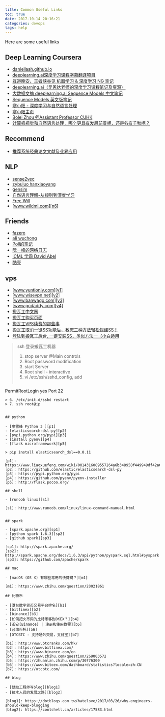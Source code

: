 ```yaml
---
title: Common Useful Links
toc: true
date: 2017-10-14 20:16:21
categories: devops
tags: help
---
```


Here are some useful links

<!-- more -->

## Deep Learning Coursera

- [daniellaah.github.io][r1]
- [deeplearning.ai深度学习课程字幕翻译项目][r2]
- [互道晚安，王者峡谷见 机器学习 & 深度学习 NG 笔记][r3]
- [deeplearning.ai（吴恩达老师的深度学习课程笔记及资源）][r4]
- [大数据文摘 deeplearning.ai Sequence Models 中文笔记][r6]
- [Sequence Models 英文版笔记][r7]
- [寒小阳 - 深度学习与自然语言处理][r8]
- [寒小阳主页][r9]
- [Bolei Zhou @Assistant Professor CUHK][r10]
- [计算机视觉和自然语言处理，哪个更具有发展前景呢，还是各有千秋呢？][r11]

[r1]: http://daniellaah.github.io/
[r2]: https://www.ctolib.com/Yukong-Deeplearning-ai-Solutions.html
[r3]: https://www.cnblogs.com/marsggbo/
[r4]: https://github.com/fengdu78/deeplearning_ai_books
[r6]: https://github.com/theBigDataDigest/Andrew-Ng-deeplearning-part-5-Course-notes-in-Chinese/blob/master/Andrew-Ng-deeplearning.ai-part-5-Course%20notes.pdf
[r7]: https://kulbear.github.io/pdf/sequence-models.pdf
[r8]: https://blog.csdn.net/column/details/dl-nlp.html
[r9]: https://blog.csdn.net/han_xiaoyang/article/category/5877239
[r10]: http://people.csail.mit.edu/bzhou/
[r11]: https://www.zhihu.com/question/49432647/answer/144958145

## Recommend

- [推荐系统经典论文文献及业界应用][recom1]

[recom1]: https://blog.csdn.net/bvl10101111/article/details/78822739

## NLP

- [sense2vec][n1]
- [zybuluo hanxiaoyang][n2]
- [gensim][n3]
- [自然语言理解-从规则到深度学习][n4]
- [Free Will][n5]
- [www.wildml.com][n6]

[n1]: https://github.com/explosion/sense2vec
[n2]: https://www.zybuluo.com/hanxiaoyang/note/472184
[n3]: https://radimrehurek.com/gensim/
[n4]: https://yq.aliyun.com/articles/158691
[n5]: https://plushunter.github.io/
[n6]: http://www.wildml.com/

## Friends

- [fazero][f1]
- [ali wuchong][f2]
- [Poll的笔记][f3]
- [阮一峰的网络日志][f4]
- [ICML 学霸 David Abel][f5]
- [酷壳][f6]

[f1]: https://blog.fazero.me/
[f2]: http://wuchong.me/
[f3]: http://www.cnblogs.com/maybe2030/
[f4]: http://www.ruanyifeng.com/blog/
[f5]: https://david-abel.github.io/
[f6]: https://coolshell.cn

## vps

- [www.yuntionly.com][v1]
- [www.wisevpn.net][v2]
- [www.banwago.com][v3]
- [www.godaddy.com][v4]
- [搬瓦工中文网][v5]
- [搬瓦工购买页面][v6]
- [搬瓦工VPS续费的那些事][v7]
- [搬瓦工取消一键SS功能后，教您三种方法轻松搭建SS！][v8]
- [登陆到搬瓦工后台, 一键安装SS，类似方法一（小白适用][v9]

[v1]: https://www.yuntionly.com/
[v2]: https://www.wisevpn.net/
[v3]: https://www.banwago.com/797.html
[v4]: https://www.godaddy.com/
[v5]: https://www.cnbanwagong.com/4.html
[v6]: https://bwh1.net/
[v7]: http://ulis.me/archives/5909
[v8]: https://www.weibo.com/ttarticle/p/show?id=2309404240665209879945&infeed=1
[v9]: https://kiwivm.64clouds.com/preloader.php?load=/main-exec.php?mode=extras_shadowsocks

> ssh 登录搬瓦工机器
> 
> 1. stop server @Main controls
> 2. Root password modification
> 3. start Server
> 4. Root shell - interactive
> 5. vi /etc/ssh/sshd_config, add 
> ```
  PermitRootLogin yes
  Port 22
  ```
> 6. /etc/init.d/sshd restart
> 7. ssh root@ip


## python

- [廖雪峰 Python 3 ][p1]
- [elasticsearch-dsl-py][p2]
- [pypi.python.org/pypi][p3]
- [install pyenv][p4]
- [flask microframework][p5]

> pip install elasticsearch_dsl==0.0.11

[p1]: https://www.liaoxuefeng.com/wiki/0014316089557264a6b348958f449949df42a6d3a2e542c000
[p2]: https://github.com/elastic/elasticsearch-dsl-py
[p3]: https://pypi.python.org/pypi
[p4]: https://github.com/pyenv/pyenv-installer
[p5]: http://flask.pocoo.org/

## shell

- [runoob linux][s1]

[s1]: http://www.runoob.com/linux/linux-command-manual.html


## spark

- [spark.apache.org][sp1]
- [python spark 1.6.3][sp2]
- [github spark][sp3]

[sp1]: http://spark.apache.org/
[sp2]: http://spark.apache.org/docs/1.6.3/api/python/pyspark.sql.html#pyspark.sql.DataFrame
[sp3]: https://github.com/apache/spark

## mac

- [macOS (OS X) 有哪些常用的快捷键？][m1]

[m1]: https://www.zhihu.com/question/20021861

## 比特币

- [港台数字货币交易平台排名][b1]
- [bitfinex][b2]
- [binance][b3]
- [如何把火币网的比特币移到OKEX？][b4]
- [币安(Binance) | 注册和使用教程][b5]
- [台湾币托][b6]
- [OTCBTC - 支持场外交易，支付宝][b7]

[b1]: http://www.btcranks.com/hk/
[b2]: https://www.bitfinex.com/
[b3]: https://www.binance.com/en
[b4]: https://www.zhihu.com/question/269003572
[b5]: https://zhuanlan.zhihu.com/p/36776300
[b6]: https://www.bitoex.com/dashboard/statistics?locale=zh-CN
[b7]: https://otcbtc.com/

## blog

- [鼓励工程师写blog][blog1]
- [技术人员的发展之路][blog2]

[blog1]: https://dotblogs.com.tw/hatelove/2017/03/26/why-engineers-should-keep-blogging
[blog2]: https://coolshell.cn/articles/17583.html






